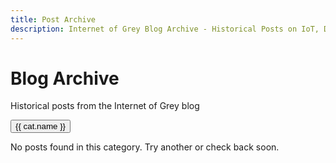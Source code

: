 ```yaml
---
title: Post Archive
description: Internet of Grey Blog Archive - Historical Posts on IoT, Digital Signage, and Enterprise Technologies
---
```


<script setup>
import { data } from './posts.data.js'
import BlogCard from './.vitepress/components/BlogCard.vue'
import { ref, computed } from 'vue'

const selectedCategory = ref('all')
const categories = [
  { id: 'all',             name: 'All Posts' },
  { id: 'iot',             name: 'IoT & Embedded' },
  { id: 'digital-signage', name: 'Digital Signage' },
  { id: 'enterprise',      name: 'Enterprise Tech' }
]

const defaultCardImages = [
  '/images/blog/computerdecay_card.jpg',
  '/images/blog/businesscat_card.jpg',
  '/images/blog/catheadshot_card.jpg',
  '/images/blog/cement1_card.jpg',
  '/images/blog/cement2_card.jpg',
  '/images/blog/cement3_card.jpg',
  '/images/blog/chromedevicefleet_card.jpg',
  '/images/blog/computerlabdebay1_card.jpg',
  '/images/blog/computerlabdebay2_card.jpg',
  '/images/blog/computerlabdebay3_card.jpg',
  '/images/blog/ffucapture_card.jpg',
  '/images/blog/grittyiothub_card.jpg',
  '/images/blog/halftonemarble1_card.jpg',
  '/images/blog/halftonemarble2_card.jpg',
  '/images/blog/house-fire_card.jpg',
  '/images/blog/minimalclouds_card.jpg',
  '/images/blog/whimsigoth2_card.jpg',
  '/images/blog/adu-la_card.jpg'
]

const getDefaultImage = (post) => {
  return post.frontmatter.image
    ? post.frontmatter.image
    : defaultCardImages[Math.floor(Math.random() * defaultCardImages.length)]
}

const filteredPosts = computed(() => {
  if (!data) return [] 

    if (data.length === 0) {
        console.error('No posts available:', data)
        return []
    }

    console.log('Post count:', data.length)

  if (selectedCategory.value === 'all') return data
  return data.filter(post => {
    const tag = (post.frontmatter.tag || '').toLowerCase()
    if (selectedCategory.value === 'iot')
      return tag.includes('iot') || tag.includes('embedded')
    if (selectedCategory.value === 'digital-signage')
      return tag.includes('signage') || tag.includes('digital signage')
    if (selectedCategory.value === 'enterprise')
      return tag.includes('enterprise') || tag.includes('commercial')
    return true
  })
})
</script>

<div class="archive-header">
  <h1>Blog Archive</h1>
  <p class="subtitle">Historical posts from the Internet of Grey blog</p>
</div>

<!-- Category Filters -->
<div class="blog-categories">
  <button
    v-for="cat in categories"
    :key="cat.id"
    :class="{ active: selectedCategory === cat.id }"
    @click="selectedCategory = cat.id"
    class="category-button">
    {{ cat.name }}
  </button>
</div>

<!-- Responsive Grid -->
<div class="blog-grid">
  <div v-for="post in filteredPosts" :key="post.url" class="blog-grid-item">
    <BlogCard
      :title="post.frontmatter.title"
      :image="getDefaultImage(post)"
      :description="post.frontmatter.description"
      :tag="post.frontmatter.tag || 'Technology'"
      :date="new Date(post.frontmatter.date)
        .toLocaleDateString('en-US',{year:'numeric',month:'long',day:'numeric'})"
      :link="post.url"
    />
  </div>
</div>

<!-- Empty State -->
<div v-if="filteredPosts.length === 0" class="no-results">
  <p>No posts found in this category. Try another or check back soon.</p>
</div>